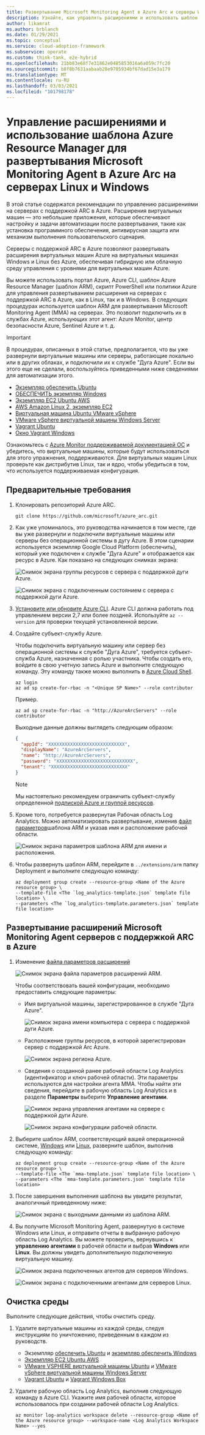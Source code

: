 ```yaml
---
title: Развертывание Microsoft Monitoring Agent в Azure Arc и серверы Windows
description: Узнайте, как управлять расширениями и использовать шаблон Azure Resource Manager для развертывания Microsoft Monitoring Agent в Azure Arc и Windows Servers.
author: likamrat
ms.author: brblanch
ms.date: 01/29/2021
ms.topic: conceptual
ms.service: cloud-adoption-framework
ms.subservice: operate
ms.custom: think-tank, e2e-hybrid
ms.openlocfilehash: 21bb83e68f7e31862e0485853016a6a059c7fc20
ms.sourcegitcommit: b8f8b7631aabaab28e9705934bf67dad15e3a179
ms.translationtype: MT
ms.contentlocale: ru-RU
ms.lasthandoff: 03/03/2021
ms.locfileid: "101798178"
---
```

# <a name="manage-extensions-and-use-an-azure-resource-manager-template-to-deploy-microsoft-monitoring-agent-to-azure-arc-linux-and-windows-servers"></a>Управление расширениями и использование шаблона Azure Resource Manager для развертывания Microsoft Monitoring Agent в Azure Arc на серверах Linux и Windows

В этой статье содержатся рекомендации по управлению расширениями на серверах с поддержкой ARC в Azure. Расширения виртуальных машин — это небольшие приложения, которые обеспечивают настройку и задачи автоматизации после развертывания, такие как установка программного обеспечения, антивирусная защита или механизм выполнения пользовательского сценария.

Серверы с поддержкой ARC в Azure позволяют развертывать расширения виртуальных машин Azure на виртуальных машинах Windows и Linux без Azure, обеспечивая гибридную или облачную среду управления с уровнями для виртуальных машин Azure.

Вы можете использовать портал Azure, Azure CLI, шаблон Azure Resource Manager (шаблон ARM), скрипт PowerShell или политики Azure для управления развертыванием расширения на серверах с поддержкой ARC в Azure, как в Linux, так и в Windows. В следующих процедурах используется шаблон ARM для развертывания Microsoft Monitoring Agent (MMA) на серверах. Это позволит подключить их в службах Azure, использующих этот агент: Azure Monitor, центр безопасности Azure, Sentinel Azure и т. д.

> [!IMPORTANT]
> В процедурах, описанных в этой статье, предполагается, что вы уже развернули виртуальные машины или серверы, работающие локально или в других облаках, и подключили их к службе "Дуга Azure". Если вы этого еще не сделали, воспользуйтесь приведенными ниже сведениями для автоматизации этого.

- [Экземпляр обеспечить Ubuntu](./gcp-terraform-ubuntu.md)
- [ОБЕСПЕЧИТЬ экземпляр Windows](./gcp-terraform-windows.md)
- [Экземпляр EC2 Ubuntu AWS](./aws-terraform-ubuntu.md)
- [AWS Amazon Linux 2, экземпляр EC2](./aws-terraform-al2.md)
- [Виртуальная машина Ubuntu VMware vSphere](./vmware-terraform-ubuntu.md)
- [VMware vSphere виртуальной машины Windows Server](./vmware-terraform-windows.md)
- [Vagrant Ubuntu](./local-vagrant-ubuntu.md)
- [Окно Vagrant Windows](./local-vagrant-windows.md)

Ознакомьтесь с [Azure Monitor поддерживаемой документацией ОС](/azure/azure-monitor/insights/vminsights-enable-overview#supported-operating-systems) и убедитесь, что виртуальные машины, которые будут использоваться для этого упражнения, поддерживаются. Для виртуальных машин Linux проверьте как дистрибутив Linux, так и ядро, чтобы убедиться в том, что используется поддерживаемая конфигурация.

## <a name="prerequisites"></a>Предварительные требования

1. Клонировать репозиторий Azure ARC.

    ```console
    git clone https://github.com/microsoft/azure_arc.git
    ```

2. Как уже упоминалось, это руководства начинается в том месте, где вы уже развернули и подключили виртуальные машины или серверы без операционной системы в дугу Azure. В этом сценарии используется экземпляр Google Cloud Platform (обеспечить), который уже подключен к службе "Дуга Azure" и отображается как ресурс в Azure. Как показано на следующих снимках экрана:

    ![Снимок экрана группы ресурсов с сервера с поддержкой дуги Azure.](./media/arc-vm-extension-mma/mma-resource-group.png)

    ![Снимок экрана с подключенным состоянием с сервера с поддержкой дуги Azure.](./media/arc-vm-extension-mma/mma-connected-status.png)

3. [Установите или обновите Azure CLI](/cli/azure/install-azure-cli). Azure CLI должна работать под управлением версии 2,7 или более поздней. Используйте `az --version` для проверки текущей установленной версии.

4. Создайте субъект-службу Azure.

    Чтобы подключить виртуальную машину или сервер без операционной системы к службе "Дуга Azure", требуется субъект-служба Azure, назначенная с ролью участника. Чтобы создать его, войдите в свою учетную запись Azure и выполните следующую команду. Эту команду также можно выполнить в [Azure Cloud Shell](https://shell.azure.com/).

    ```console
    az login
    az ad sp create-for-rbac -n "<Unique SP Name>" --role contributor
    ```

    Пример.

    ```console
    az ad sp create-for-rbac -n "http://AzureArcServers" --role contributor
    ```

    Выходные данные должны выглядеть следующим образом:

    ```json
    {
      "appId": "XXXXXXXXXXXXXXXXXXXXXXXXXXXX",
      "displayName": "AzureArcServers",
      "name": "http://AzureArcServers",
      "password": "XXXXXXXXXXXXXXXXXXXXXXXXXXXX",
      "tenant": "XXXXXXXXXXXXXXXXXXXXXXXXXXXX"
    }
    ```

    > [!NOTE]
    > Мы настоятельно рекомендуем ограничить субъект-службу определенной [подпиской Azure и группой ресурсов](/cli/azure/ad/sp).

5. Кроме того, потребуется развернутая Рабочая область Log Analytics. Можно автоматизировать развертывание, изменив [файл параметров](https://github.com/microsoft/azure_arc/blob/main/azure_arc_servers_jumpstart/extensions/arm/log_analytics-template.parameters.json)шаблона ARM и указав имя и расположение рабочей области.

    ![Снимок экрана параметров шаблона ARM для имени и расположения.](./media/arc-vm-extension-mma/parameters-file-1.png)

6. Чтобы развернуть шаблон ARM, перейдите в `../extensions/arm` папку Deployment и выполните следующую команду:

    ```console
    az deployment group create --resource-group <Name of the Azure resource group> \
    --template-file <The `log_analytics-template.json` template file location> \
    --parameters <The `log_analytics-template.parameters.json` template file location>
    ```

## <a name="azure-arc-enabled-servers-microsoft-monitoring-agent-extension-deployment"></a>Развертывание расширений Microsoft Monitoring Agent серверов с поддержкой ARC в Azure

1. Изменение [файла параметров расширений](https://github.com/microsoft/azure_arc/blob/main/azure_arc_servers_jumpstart/extensions/arm/mma-template.parameters.json)

    ![Снимок экрана файла параметров расширений ARM.](./media/arc-vm-extension-mma/parameters-file-2.png)

    Чтобы соответствовать вашей конфигурации, необходимо предоставить следующие параметры:

    - Имя виртуальной машины, зарегистрированное в службе "Дуга Azure".

      ![Снимок экрана имени компьютера с сервера с поддержкой дуги Azure.](./media/arc-vm-extension-mma/mma-machine-name.png)

    - Расположение группы ресурсов, в которой зарегистрирован сервер с поддержкой Arc Azure.

      ![Снимок экрана региона Azure.](./media/arc-vm-extension-mma/mma-azure-region.png)

    - Сведения о созданной ранее рабочей области Log Analytics (идентификатор и ключ рабочей области). Эти параметры используются для настройки агента MMA. Чтобы найти эти сведения, перейдите в рабочую область Log Analytics и в разделе **Параметры** выберите **Управление агентами**.

      ![Снимок экрана управления агентами на сервере с поддержкой дуги Azure.](./media/arc-vm-extension-mma/agents-management.png)

      ![Снимок экрана конфигурации рабочей области.](./media/arc-vm-extension-mma/mma-workspace-config.png)

2. Выберите шаблон ARM, соответствующий вашей операционной системе, [Windows](https://github.com/microsoft/azure_arc/blob/main/azure_arc_servers_jumpstart/extensions/arm/mma-template-windows.json) или [Linux](https://github.com/microsoft/azure_arc/blob/main/azure_arc_servers_jumpstart/extensions/arm/mma-template-linux.json), разверните шаблон, выполнив следующую команду:

    ```console
    az deployment group create --resource-group <Name of the Azure resource group> \
    --template-file <The `mma-template.json` template file location> \
    --parameters <The `mma-template.parameters.json` template file location>
    ```

3. После завершения выполнения шаблона вы увидите результат, аналогичный приведенному ниже:

    ![Снимок экрана с выходными данными из шаблона ARM.](./media/arc-vm-extension-mma/mma-output.png)

4. Вы получите Microsoft Monitoring Agent, развернутую в системе Windows или Linux, и отправите отчеты в выбранную рабочую область Log Analytics. Вы можете проверить, вернувшись к **управлению агентами** в рабочей области и выбрав **Windows** или **Linux**. Вы должны увидеть дополнительную подключенную виртуальную машину.

    ![Снимок экрана подключенных агентов для серверов Windows.](./media/arc-vm-extension-mma/windows-agents.png)

    ![Снимок экрана с подключенными агентами для серверов Linux.](./media/arc-vm-extension-mma/linux-agents.png)

## <a name="clean-up-your-environment"></a>Очистка среды

Выполните следующие действия, чтобы очистить среду.

1. Удалите виртуальные машины из каждой среды, следуя инструкциям по уничтожению, приведенным в каждом из руководств.

    - Экземпляр [обеспечить Ubuntu](./gcp-terraform-ubuntu.md) и [экземпляр обеспечить Windows](./gcp-terraform-windows.md)
    - [Экземпляр EC2 Ubuntu AWS](./aws-terraform-ubuntu.md)
    - [VMware VSPHERE виртуальной машины Ubuntu](./vmware-terraform-ubuntu.md) и [VMware vSphere виртуальной машины Windows Server](./vmware-terraform-windows.md)
    - [Vagrant Ubuntu](./local-vagrant-ubuntu.md) и [Vagrant Windows Box](./local-vagrant-windows.md)

2. Удалите рабочую область Log Analytics, выполнив следующую команду в Azure CLI. Укажите имя рабочей области, которое использовалось при создании рабочей области Log Analytics.

    ```console
    az monitor log-analytics workspace delete --resource-group <Name of the Azure resource group> --workspace-name <Log Analytics Workspace Name> --yes
    ```
